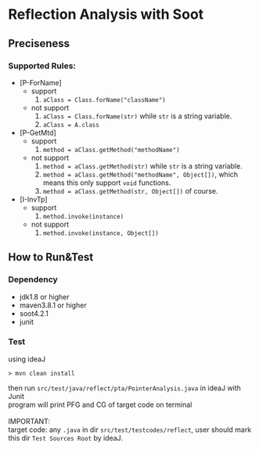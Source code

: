 # Reflection Analysis with Soot

## Preciseness

### Supported Rules:
- \[P-ForName\]
  - support
    1. `aClass = Class.forName("className")`
  - not support
    1. `aClass = Class.forName(str)` while `str` is a string variable.
    2. `aClass = A.class`
- \[P-GetMtd\]
  - support
    1. `method = aClass.getMethod("methodName")`
  - not support
    1. `method = aClass.getMethod(str)` while `str` is a string variable.
    2. `method = aClass.getMethod("methodName", Object[])`, which means this only support `void` functions.
    3. `method = aClass.getMethod(str, Object[])` of course.
- \[I-InvTp\]
  - support
    1. `method.invoke(instance)`
  - not support
    1. `method.invoke(instance, Object[])`

## How to Run&Test

### Dependency

- jdk1.8 or higher
- maven3.8.1 or higher
- soot4.2.1
- junit

### Test
using ideaJ
```shell
> mvn clean install
```
then run `src/test/java/reflect/pta/PointerAnalysis.java` in ideaJ with Junit\
program will print PFG and CG of target code on terminal\
\
IMPORTANT: \
target code: any `.java` in dir `src/test/testcodes/reflect`, user should mark this dir `Test Sources Root` by ideaJ.